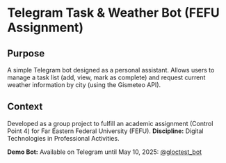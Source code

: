 # Telegram Task & Weather Bot (FEFU Assignment)

## Purpose

A simple Telegram bot designed as a personal assistant. Allows users to manage a task list (add, view, mark as complete) and request current weather information by city (using the Gismeteo API).

## Context

Developed as a group project to fulfill an academic assignment (Control Point 4) for Far Eastern Federal University (FEFU).
**Discipline:** Digital Technologies in Professional Activities.

**Demo Bot:** Available on Telegram until May 10, 2025: [@gloctest_bot](https://t.me/gloctest_bot) 